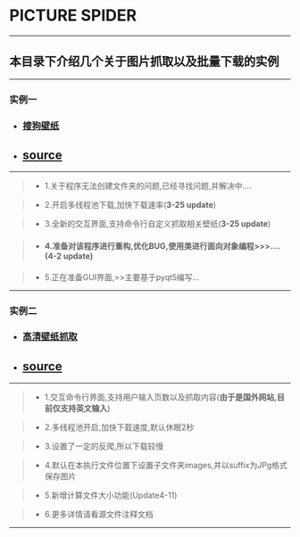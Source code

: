 # PICTURE SPIDER

---

## 本目录下介绍几个关于图片抓取以及批量下载的实例

---

### 实例一  

* ### [搜狗壁纸](https://pic.sogou.com/)

* ## [source](https://github.com/SunRelease/Spider_crawler/blob/master/Picture_spider/sougou_crawler.py)

----

>* 1.关于程序无法创建文件夹的问题,已经寻找问题,并解决中....

>* 2.开启多线程池下载,加快下载速率(**3-25 update**)

>* 3.全新的交互界面,支持命令行自定义抓取相关壁纸(**3-25 update**)

>* #### 4.准备对该程序进行重构,优化BUG,使用类进行面向对象编程>>>....(**4-2 update**)

>* 5.正在准备GUI界面,>>主要基于pyqt5编写...

---

### 实例二

* ### [高清壁纸抓取](https://unsplash.com/)

* ## [source](https://github.com/SunRelease/Spider_crawler/blob/master/Picture_spider/Image_spider.py)
----

>* 1.交互命令行界面,支持用户输入页数以及抓取内容(**由于是国外网站,目前仅支持英文输入**)

>* 2.多线程池开启,加快下载速度,默认休眠2秒

>* 3.设置了一定的反爬,所以下载较慢

>* 4.默认在本执行文件位置下设置子文件夹images,并以suffix为JPg格式保存图片

>* 5.新增计算文件大小功能(Update4-11)

>* 6.更多详情请看源文件注释文档
----

